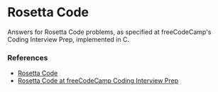 <h1>Rosetta Code</h1>

<p>Answers for Rosetta Code problems, as specified at freeCodeCamp's Coding Interview Prep, implemented in C.<p>

<h3>References</h3>

<ul>
  <li><a href="https://www.rosettacode.org/wiki/Rosetta_Code">
    Rosetta Code
  </a></li>

  <li><a href="https://www.freecodecamp.org/learn/coding-interview-prep/#rosetta-code">
    Rosetta Code at freeCodeCamp Coding Interview Prep
  </a></li>
<ul>
